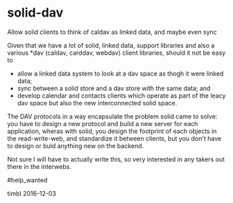 # solid-dav
Allow solid clients to think of caldav as linked data, and maybe even sync

Given that we have a lot of solid, linked data, support libraries and also
a various \*dav (caldav, carddav, webdav) client libraries,
should it not be easy to 

- allow a linked data system to look at a dav space as thogh it were linked data;
- sync between a solid store and a dav store with the same data; and
- develop calendar and contacts clients which operate as part  of the leacy dav space but also the new interconnected solid space.

The DAV protocols in a way encapsulate the problem solid came to solve:
you have to design a new protocol and build a new server for each application,
wheras with solid, you design the footprint of each objects in the read-write-web, and standardize it between clients,
but you don't have to design or buld anything new on the backend.

Not sure I will have to actually write this, so very interested in any takers out there in the interwebs.

\#help_wanted

timbl
2016-12-03
